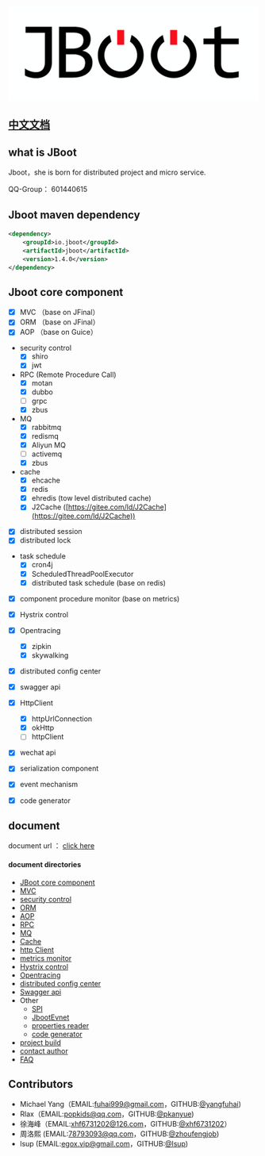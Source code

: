 ![](./docs/files/logo.png)

## [中文文档](./README-ZH.md)
## what is JBoot 

Jboot，she is born for distributed project and micro service.

QQ-Group： 601440615

## Jboot maven dependency

```xml
<dependency>
    <groupId>io.jboot</groupId>
    <artifactId>jboot</artifactId>
    <version>1.4.0</version>
</dependency>

```

## Jboot core component

* [x] MVC （base on JFinal）
* [x] ORM （base on JFinal）
* [x] AOP （base on Guice）
* security control
    * [x] shiro
    * [x] jwt
* RPC (Remote Procedure Call) 
    * [x] motan
    * [x] dubbo
    * [ ] grpc
    * [x] zbus
* MQ 
    * [x] rabbitmq
    * [x] redismq
    * [x] Aliyun MQ
    * [ ] activemq
    * [x] zbus
* cache
    * [x] ehcache
    * [x] redis
    * [x] ehredis (tow level distributed cache)
    * [x] J2Cache ([https://gitee.com/ld/J2Cache](https://gitee.com/ld/J2Cache))
* [x] distributed session
* [x] distributed lock
* task schedule
    * [x] cron4j
    * [x] ScheduledThreadPoolExecutor
    * [x] distributed task schedule (base on redis)
* [x] component procedure monitor (base on metrics)
* [x] Hystrix control
* [x] Opentracing
    * [x] zipkin
    * [x] skywalking
* [x] distributed config center
* [x] swagger api
* [x] HttpClient
    * [x] httpUrlConnection
    * [x] okHttp
    * [ ] httpClient
* [x] wechat api
* [x] serialization component 
* [x] event mechanism
* [x] code generator


## document

document url ： [click here](./DOC.md)

#### document directories 

- [JBoot core component](./DOC.md#jboot核心组件)
- [MVC](./DOC.md#mvc)
- [security control](./DOC.md#安全控制)
- [ORM](./DOC.md#orm)
- [AOP](./DOC.md#aop)
- [RPC](./DOC.md#rpc远程调用)
- [MQ](./DOC.md#mq消息队列)
- [Cache](./DOC.md#cache缓存)
- [http Client](./DOC.md#http客户端)
- [metrics monitor](./DOC.md#metrics数据监控)
- [Hystrix control](./DOC.md#容错与隔离)
- [Opentracing](./DOC.md#opentracing数据追踪)	
- [distributed config center](./DOC.md#统一配置中心)	
- [Swagger api](./DOC.md#swagger-api自动生成)
- Other
	- [SPI](./DOC.md#spi扩展)
	- [JbootEvnet](./DOC.md#jbootEvnet事件机制)
	- [properties reader](./DOC.md#配置文件)
	- [code generator](./DOC.md#代码生成器)
- [project build](./DOC.md#项目构建)
- [contact author](./DOC.md#联系作者)
- [FAQ](./DOC.md#常见问题)


## Contributors
* Michael Yang（EMAIL:fuhai999@gmail.com，GITHUB:[@yangfuhai](https://github.com/yangfuhai))
* Rlax（EMAIL:popkids@qq.com，GITHUB:[@pkanyue](https://github.com/pkanyue))
* 徐海峰（EMAIL:xhf6731202@126.com，GITHUB:[@xhf6731202](https://github.com/xhf6731202)）
* 周洛熙 (EMAIL:78793093@qq.com，GITHUB:[@zhoufengjob](https://github.com/zhoufengjob))
* lsup (EMAIL:egox.vip@gmail.com，GITHUB:[@lsup](https://github.com/lsup))



